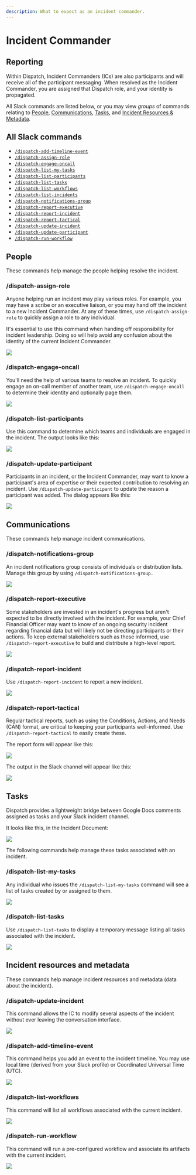```yaml
---
description: What to expect as an incident commander.
---
```


# Incident Commander

## Reporting

Within Dispatch, Incident Commanders \(ICs\) are also participants and will receive all of the participant messaging. When resolved as the Incident Commander, you are assigned that Dispatch role, and your identity is propagated.

All Slack commands are listed below, or you may view _groups_ of commands relating to [People](#people), [Communications](#communications), [Tasks](#tasks), and [Incident Resources & Metadata](#incident-resources-and-metadata).

## All Slack commands

- [`/dispatch-add-timeline-event`](#%2Fdispatch-add-timeline-event)
- [`/dispatch-assign-role`](#%2Fdispatch-assign-role)
- [`/dispatch-engage-oncall`](#%2Fdispatch-engage-oncall)
- [`/dispatch-list-my-tasks`](#%2Fdispatch-list-my-tasks)
- [`/dispatch-list-participants`](#%2Fdispatch-list-participants)
- [`/dispatch-list-tasks`](#%2Fdispatch-list-tasks)
- [`/dispatch-list-workflows`](#%2Fdispatch-list-workflows)
- [`/dispatch-list-incidents`](#%2Fdispatch-list-incidents)
- [`/dispatch-notifications-group`](#%2Fdispatch-notifications-group)
- [`/dispatch-report-executive`](#%2Fdispatch-report-executive)
- [`/dispatch-report-incident`](#%2Fdispatch-report-incident)
- [`/dispatch-report-tactical`](#%2Fdispatch-report-tactical)
- [`/dispatch-update-incident`](#%2Fdispatch-update-incident)
- [`/dispatch-update-participant`](#%2Fdispatch-update-participant)
- [`/dispatch-run-workflow`](#%2Fdispatch-list-workflow)

## People

These commands help manage the people helping resolve the incident.

### /dispatch-assign-role

Anyone helping run an incident may play various roles. For example, you may have a scribe or an executive liaison, or you may hand off the incident to a new Incident Commander. At any of these times, use `/dispatch-assign-role` to quickly assign a role to any individual.

It's essential to use this command when handing off responsibility for incident leadership. Doing so will help avoid any confusion about the identity of the current Incident Commander.

![](../.gitbook/assets/slack-conversation-assign-role.png)

### /dispatch-engage-oncall

You'll need the help of various teams to resolve an incident. To quickly engage an on-call member of another team, use `/dispatch-engage-oncall` to determine their identity and optionally page them.

![](../.gitbook/assets/slack-conversation-engage-oncall.png)

### /dispatch-list-participants

Use this command to determine which teams and individuals are engaged in the incident. The output looks like this:

![](../.gitbook/assets/slack-conversation-list-participants.png)

### /dispatch-update-participant

Participants in an incident, or the Incident Commander, may want to know a participant's area of expertise or their expected contribution to resolving an incident. Use `/dispatch-update-participant` to update the reason a participant was added. The dialog appears like this:

![](../.gitbook/assets/slack-conversation-update-participant.png)

## Communications

These commands help manage incident communications.

### /dispatch-notifications-group

An incident notifications group consists of individuals or distribution lists. Manage this group by using `/dispatch-notifications-group.`

![](../.gitbook/assets/slack-conversation-notifications-group.png)

### /dispatch-report-executive

Some stakeholders are invested in an incident's progress but aren't expected to be directly involved with the incident. For example, your Chief Financial Officer may want to know of an ongoing security incident regarding financial data but will likely not be directing participants or their actions. To keep external stakeholders such as these informed, use `/dispatch-report-executive` to build and distribute a high-level report.

![](../.gitbook/assets/slack-conversation-report-executive.png)

### /dispatch-report-incident

Use `/dispatch-report-incident` to report a new incident.

![](../.gitbook/assets/slack-conversation-report-incident.png)

### /dispatch-report-tactical

Regular tactical reports, such as using the Conditions, Actions, and Needs (CAN) format, are critical to keeping your participants well-informed. Use `/dispatch-report-tactical` to easily create these.

The report form will appear like this:

![](../.gitbook/assets/slack-conversation-status-report.png)

The output in the Slack channel will appear like this:

![](../.gitbook/assets/slack-conversation-status-report-response.png)

## Tasks

Dispatch provides a lightweight bridge between Google Docs comments assigned as tasks and your Slack incident channel.

It looks like this, in the Incident Document:

![](../.gitbook/assets/google-docs-task-comment.png)

The following commands help manage these tasks associated with an incident.

### /dispatch-list-my-tasks

Any individual who issues the `/dispatch-list-my-tasks` command will see a list of tasks created by or assigned to them.

![](../.gitbook/assets/slack-conversation-list-my-tasks.png)

### /dispatch-list-tasks

Use `/dispatch-list-tasks` to display a temporary message listing all tasks associated with the incident.

![](../.gitbook/assets/slack-conversation-list-tasks.png)

## Incident resources and metadata

These commands help manage incident resources and metadata (data about the incident).

### /dispatch-update-incident

This command allows the IC to modify several aspects of the incident without ever leaving the conversation interface.

![](../.gitbook/assets/slack-conversation-edit-incident.png)

### /dispatch-add-timeline-event

This command helps you add an event to the incident timeline. You may use local time (derived from your Slack profile) or Coordinated Universal Time (UTC).

![](../.gitbook/assets/slack-conversation-add-timeline-event.png)

### /dispatch-list-workflows

This command will list all workflows associated with the current incident.

![](../.gitbook/assets/slack-conversation-list-workflows.png)

### /dispatch-run-workflow

This command will run a pre-configured workflow and associate its artifacts with the current incident.

![](../.gitbook/assets/slack-conversation-run-workflow.png)
